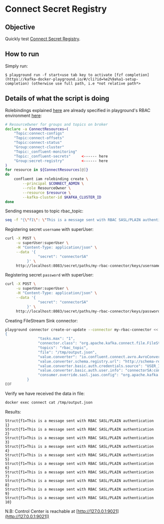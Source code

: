 # Connect Secret Registry

## Objective

Quickly test [Connect Secret Registry](https://docs.confluent.io/platform/current/connect/rbac/connect-rbac-secret-registry.html#kconnect-secret-registry).

## How to run

Simply run:

```
$ playground run -f start<use tab key to activate [fzf completion](https://kafka-docker-playground.io/#/cli?id=%e2%9a%a1-setup-completion) (otherwise use full path, i.e *not relative path*>
```

## Details of what the script is doing

Rolebindings explained [here](https://docs.confluent.io/platform/current/connect/rbac/connect-rbac-connect-cluster.html#configuring-rbac-for-a-kconnect-cluster) are already specified in playground's RBAC environment [here](https://github.com/vdesabou/kafka-docker-playground/blob/83d37281dec01193386aa39a551725bceb77cfa0/environment/rbac-sasl-plain/scripts/helper/create-role-bindings.sh#L100-L116):

```bash
# ResourceOwner for groups and topics on broker
declare -a ConnectResources=(
    "Topic:connect-configs"
    "Topic:connect-offsets"
    "Topic:connect-status"
    "Group:connect-cluster"
    "Topic:_confluent-monitoring"
    "Topic:_confluent-secrets"     <------ here
    "Group:secret-registry"        <------ here
)
for resource in ${ConnectResources[@]}
do
    confluent iam rolebinding create \
        --principal $CONNECT_ADMIN \
        --role ResourceOwner \
        --resource $resource \
        --kafka-cluster-id $KAFKA_CLUSTER_ID
done
```

Sending messages to topic rbac_topic:

```bash
seq -f "{\"f1\": \"This is a message sent with RBAC SASL/PLAIN authentication %g\"}" 10 | docker exec -i connect kafka-avro-console-producer --broker-list broker:9092 --property schema.registry.url=http://schema-registry:8081 --topic rbac_topic --property value.schema='{"type":"record","name":"myrecord","fields":[{"name":"f1","type":"string"}]}' --property schema.registry.url=http://schema-registry:8081 --property basic.auth.credentials.source=USER_INFO --property schema.registry.basic.auth.user.info=clientAvroCli:clientAvroCli --producer.config /etc/kafka/secrets/client_without_interceptors.config
```

Registering secret `username` with superUser:

```bash
curl -X POST \
     -u superUser:superUser \
     -H "Content-Type: application/json" \
     --data '{
               "secret": "connectorSA"
          }' \
     http://localhost:8083/secret/paths/my-rbac-connector/keys/username/versions | jq .
```

Registering secret `password` with superUser:

```bash
curl -X POST \
     -u superUser:superUser \
     -H "Content-Type: application/json" \
     --data '{
               "secret": "connectorSA"
          }' \
     http://localhost:8083/secret/paths/my-rbac-connector/keys/password/versions | jq .
```

Creating FileStream Sink connector:

```bash
playground connector create-or-update --connector my-rbac-connector << EOF
{
               "tasks.max": "1",
               "connector.class": "org.apache.kafka.connect.file.FileStreamSinkConnector",
               "topics": "rbac_topic",
               "file": "/tmp/output.json",
               "value.converter": "io.confluent.connect.avro.AvroConverter",
               "value.converter.schema.registry.url": "http://schema-registry:8081",
               "value.converter.basic.auth.credentials.source": "USER_INFO",
               "value.converter.basic.auth.user.info": "connectorSA:connectorSA",
               "consumer.override.sasl.jaas.config": "org.apache.kafka.common.security.oauthbearer.OAuthBearerLoginModule required username=\"${secret:my-rbac-connector:username}\" password=\"${secret:my-rbac-connector:password}\" metadataServerUrls=\"http://broker:8091\";"
          }
EOF
```

Verify we have received the data in file:

```bash
docker exec connect cat /tmp/output.json
```

Results:

```
Struct{f1=This is a message sent with RBAC SASL/PLAIN authentication 1}
Struct{f1=This is a message sent with RBAC SASL/PLAIN authentication 2}
Struct{f1=This is a message sent with RBAC SASL/PLAIN authentication 3}
Struct{f1=This is a message sent with RBAC SASL/PLAIN authentication 4}
Struct{f1=This is a message sent with RBAC SASL/PLAIN authentication 5}
Struct{f1=This is a message sent with RBAC SASL/PLAIN authentication 6}
Struct{f1=This is a message sent with RBAC SASL/PLAIN authentication 7}
Struct{f1=This is a message sent with RBAC SASL/PLAIN authentication 8}
Struct{f1=This is a message sent with RBAC SASL/PLAIN authentication 9}
Struct{f1=This is a message sent with RBAC SASL/PLAIN authentication 10}
```

N.B: Control Center is reachable at [http://127.0.0.1:9021](http://127.0.0.1:9021])
